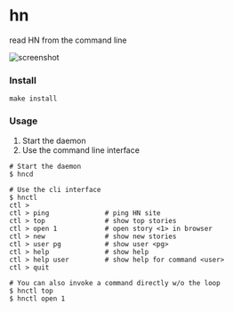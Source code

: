hn
=========
read HN from the command line

![screenshot](http://i.imgur.com/xxWGfKu.png)


### Install

```shell
make install
```

### Usage

1. Start the daemon
2. Use the command line interface

```shell
# Start the daemon
$ hncd

# Use the cli interface
$ hnctl
ctl >
ctl > ping              # ping HN site
ctl > top               # show top stories
ctl > open 1            # open story <1> in browser
ctl > new               # show new stories
ctl > user pg           # show user <pg>
ctl > help              # show help
ctl > help user         # show help for command <user>
ctl > quit

# You can also invoke a command directly w/o the loop
$ hnctl top
$ hnctl open 1
```